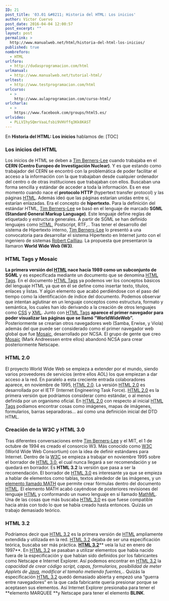 ```yaml
---
ID: 21
post_title: '03.01 &#8211; Historia del HTML: Los inicios'
author: Víctor Cuervo
post_date: 2016-04-04 12:00:57
post_excerpt: ""
layout: post
permalink: >
  http://www.manualweb.net/html/historia-del-html-los-inicios/
published: true
nombreforo:
  - HTML
urlforo:
  - http://dudasprogramacion.com/html
urlmanual:
  - http://www.manualweb.net/tutorial-html/
urltest:
  - http://www.testprogramacion.com/html
urlcurso:
  - >
    http://www.aulaprogramacion.com/curso-html/
urlcharla:
  - >
    https://www.facebook.com/groups/html5.es/
urlvideo:
  - PLLVIhySQmrVaaLfsbi9VHVffq3Kk8KAST
---
```

En **Historia del HTML: Los inicios** hablamos de: [TOC] <a name="inicios"></a> 
### **Los inicios del HTML**

<span style="font-weight: 400;">Los inicios de HTML se deben a </span>[<span style="font-weight: 400;">Tim Berners-Lee</span>][1]<span style="font-weight: 400;"> cuando trabajaba en el </span>**CERN (Centro Europeo de Investigación Nuclear)**<span style="font-weight: 400;">. Y es que estando como trabajador del CERN se encontró con la problemática de poder facilitar el acceso a la información con la que trabajaban desde cualquier ordenador del centro o de otras instituciones que trabajaban con ellos. Buscaban una forma sencilla y estándar de acceder a toda la información.</span> <span style="font-weight: 400;">Es en ese momento cuando nace el </span>**protocolo HTTP**<span style="font-weight: 400;"> (hypertext transfer protocol) y las páginas </span>[<span style="font-weight: 400;">HTML</span>][2]<span style="font-weight: 400;">. Además ideó que las páginas estarían unidas entre sí, estarían enlazadas. Era el concepto de </span>**hipertexto.** <span style="font-weight: 400;">Para la definición del estándar HTML, </span>[<span style="font-weight: 400;">Tim Berners-Lee</span>][1]<span style="font-weight: 400;"> se basó en el lenguaje de marcado </span>**SGML (Standard General Markup Language)**<span style="font-weight: 400;">. Este lenguaje define reglas de etiquetado y estructura generales. A partir de SGML se han definido lenguajes como </span>[<span style="font-weight: 400;">HTML</span>][2]<span style="font-weight: 400;">, Postscript, RTF,..</span> <span style="font-weight: 400;">Tras tener el desarrollo del sistema de Hipertexto interno, </span>[<span style="font-weight: 400;">Tim Berners-Lee</span>][1]<span style="font-weight: 400;"> lo presentó a una convocatoria para desarrollar el sistema Hipertexto en Internet junto con el ingeniero de sistemas </span>[<span style="font-weight: 400;">Robert Cailliau</span>][3]<span style="font-weight: 400;">. La propuesta que presentaron la llamaron </span>**World Wide Web (W3)**<span style="font-weight: 400;">.</span> <a name="htmltags"></a> 
### **HTML Tags y Mosaic**

**La primera versión del **[**HTML**][2]** nace hacía 1989 como un subconjunto de SGML**<span style="font-weight: 400;"> y es especificada mediante un documento que se denomina </span>[<span style="font-weight: 400;">HTML Tags</span>][4]<span style="font-weight: 400;">.</span> <span style="font-weight: 400;">En el documento </span>[<span style="font-weight: 400;">HTML Tags</span>][4]<span style="font-weight: 400;"> ya podemos ver los conceptos básicos del lenguaje HTML ya que en él se define como insertar texto, títulos, enlaces y listas. Y algún elemento que acabó perdiéndose con el paso del tiempo como la identificación de índice del documento.</span> <span style="font-weight: 400;">Podemos observar que intentan aglutinar en un lenguaje conceptos como estructura, formato y semántica, los cuales han ido derivando a la creación de otros lenguajes como </span>[<span style="font-weight: 400;">CSS</span>][5]<span style="font-weight: 400;"> y </span>[<span style="font-weight: 400;">XML</span>][6]<span style="font-weight: 400;">.</span> <span style="font-weight: 400;">Junto con </span>[<span style="font-weight: 400;">HTML Tags</span>][4] **aparece el primer navegador para poder visualizar las páginas que se llamó “WorldWideWeb”.** <span style="font-weight: 400;">Posteriormente se crearían otros navegadores web (Samba, Erwise, y Viola) además del que puede ser considerado como el primer navegador web global que fue </span>[<span style="font-weight: 400;">Mosaic</span>][7]<span style="font-weight: 400;">, desarrollado por NCSA.</span> <span style="font-weight: 400;">El grupo de gente que creo </span>[<span style="font-weight: 400;">Mosaic</span>][7]<span style="font-weight: 400;"> (Mark Andreessen entre ellos) abandonó NCSA para crear posteriormente Netscape.</span> <a name="html2"></a> 
### HTML 2.0

<span style="font-weight: 400;">El proyecto World Wide Web se empieza a extender por el mundo, siendo varios proveedores de servicios (entre ellos AOL) los que empiezan a dar acceso a la red.</span> <span style="font-weight: 400;">En paralelo a esta creciente entrada colaboradores aparece, en noviembre de 1995, </span>[<span style="font-weight: 400;">HTML 2.0</span>][8]<span style="font-weight: 400;">. La versión </span>[<span style="font-weight: 400;">HTML 2.0</span>][8]<span style="font-weight: 400;"> es desarrollada por el IETF (Internet Engineering Task Force).</span> [<span style="font-weight: 400;">HTML 2.0</span>][8]<span style="font-weight: 400;"> es la primera versión que podríamos considerar como estándar, o al menos definida por un organismo oficial. En </span>[<span style="font-weight: 400;">HTML 2.0</span>][8]<span style="font-weight: 400;"> con respecto al inicial </span>[<span style="font-weight: 400;">HTML Tags</span>][4]<span style="font-weight: 400;"> podíamos encontrar cosas como imágenes, mapas de imágenes, formularios, barras separadoras... así como una definición inicial del DTD HTML.</span> <a name="html3"></a> 
### **Creación de la W3C y HTML 3.0**

<span style="font-weight: 400;">Tras diferentes conversaciones entre </span>[<span style="font-weight: 400;">Tim Berners-Lee</span>][1]<span style="font-weight: 400;"> y el MIT, el 1 de octubre de 1994 es creado el consorcio W3. Más conocido como </span>[<span style="font-weight: 400;">W3C</span>][9]<span style="font-weight: 400;"> (World Wide Web Consortium) con la idea de definir estándares para Internet.</span> <span style="font-weight: 400;">Dentro de la </span>[<span style="font-weight: 400;">W3C</span>][9]<span style="font-weight: 400;"> se empieza a trabajar en noviembre 1995 sobre el borrador de </span>[<span style="font-weight: 400;">HTML 3.0</span>][10]<span style="font-weight: 400;">, el cual nunca llegará a ser recomendación y se quedará en borrador. Es </span>**HTML 3.2**<span style="font-weight: 400;"> la versión que pasa a ser la recomendación.</span> <span style="font-weight: 400;">El borrador de </span>[<span style="font-weight: 400;">HTML 3.0</span>][10]<span style="font-weight: 400;"> es interesante ya que se empieza a hablar de elementos como tablas, textos alrededor de las imágenes, y un </span>[<span style="font-weight: 400;">elemento llamado MATH</span>][11]<span style="font-weight: 400;"> que permite crear fórmulas dentro del documento </span>[<span style="font-weight: 400;">HTML</span>][2]<span style="font-weight: 400;">. El elemento MATH acabó cayéndose de posteriores revisiones del lenguaje </span>[<span style="font-weight: 400;">HTML</span>][2]<span style="font-weight: 400;"> y conformando un nuevo lenguaje en sí llamado </span>[<span style="font-weight: 400;">MathML</span>][12]<span style="font-weight: 400;">.</span> <span style="font-weight: 400;">Una de las cosas que más buscaba </span>[<span style="font-weight: 400;">HTML 3.0</span>][10]<span style="font-weight: 400;"> es que fuese compatible hacia atrás con todo lo que se había creado hasta entonces. Quizás un trabajo demasiado teórico.</span> <a name="html3_2"></a> 
### **HTML 3.2**

<span style="font-weight: 400;">Podríamos decir que </span>[<span style="font-weight: 400;">HTML 3.2</span>][13]<span style="font-weight: 400;"> es la primera versión de </span>[<span style="font-weight: 400;">HTML</span>][2]<span style="font-weight: 400;"> ampliamente extendida y utilizada en la red. </span>[<span style="font-weight: 400;">HTML 3.2</span>][13]<span style="font-weight: 400;"> dejaba de ser una especificación teórica, buscaba ser más práctica. </span>[**HTML 3.2**][13]** veía la luz en enero de 1997**<span style="font-weight: 400;">.</span> <span style="font-weight: 400;">En </span>[<span style="font-weight: 400;">HTML 3.2</span>][13]<span style="font-weight: 400;"> se pasaban a utilizar elementos que había nacido fuera de la especificación y que habían sido definidos por los fabricantes como Netscape e Internet Explorer.</span> <span style="font-weight: 400;">Así podemos encontrar en </span>[<span style="font-weight: 400;">HTML 3.2</span>][13]<span style="font-weight: 400;"> la </span>*<span style="font-weight: 400;">capacidad de crear código script, capas, formularios, posibilidad de meter Applets de </span>*[*<span style="font-weight: 400;">Java</span>*][14]*<span style="font-weight: 400;">, modificar el tamaño metiendo fuentes,.. </span>* <span style="font-weight: 400;">Quizás la especificación </span>[<span style="font-weight: 400;">HTML 3.2</span>][13]<span style="font-weight: 400;"> quedó demasiado abierta y empezó una “guerra entre navegadores” en la que cada fabricante quería presionar porque se aceptasen sus elementos. Así Internet Explorer presionaba para tener el </span>**elemento MARQUEE **<span style="font-weight: 400;">y Netscape para tener el elemento </span>**BLINK**<span style="font-weight: 400;">.</span>

 [1]: http://www.w3.org/People/Berners-Lee/
 [2]: http://www.manualweb.net/tutorial-html/
 [3]: http://public.web.cern.ch/public/en/people/Cailliau-en.html
 [4]: http://www.w3.org/History/19921103-hypertext/hypertext/WWW/MarkUp/Tags.html
 [5]: http://www.manualweb.net/tutorial-css/
 [6]: http://www.manualweb.net/tutorial-xml/
 [7]: http://www.ncsa.illinois.edu/Projects/mosaic.html
 [8]: http://www.ietf.org/rfc/rfc1866.txt
 [9]: http://w3.org
 [10]: http://www.w3.org/MarkUp/html3/CoverPage
 [11]: http://www.w3.org/MarkUp/html3/maths.html
 [12]: http://www.w3.org/Math/
 [13]: http://www.w3.org/TR/REC-html32
 [14]: http://www.manualweb.net/tutorial-java/